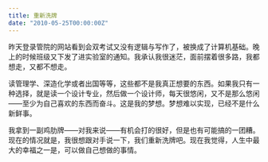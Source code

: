 ```yaml
---
title: 重新洗牌
date: "2010-05-25T00:00:00Z"
---
```


昨天登录管院的网站看到会双考试又没有逻辑与写作了，被换成了计算机基础。晚上的时候班级又下发了进实验室的通知。我承认我很迷茫，面前摆着很多路，我都想走，又都不想走。

读管理学、深造化学或者出国等等，这些都不是我真正想要的东西。如果我只有一种选择，就是读一个设计专业，然后做一个设计师，每天很悠闲，又不是那么悠闲——至少为自己喜欢的东西而奋斗。这是我的梦想。梦想难以实现，已经不是什么新鲜事。

我拿到一副鸡肋牌——对我来说——有机会打的很好，但是也有可能搞的一团糟。现在的情况就是，我很想跟对手说一下，我们重新洗牌吧。现在我觉得，人生中最大的幸福之一是，可以做自己想做的事情。
